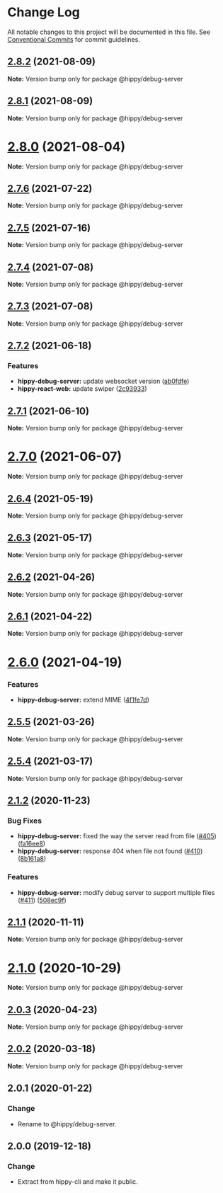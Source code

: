 # Change Log

All notable changes to this project will be documented in this file.
See [Conventional Commits](https://conventionalcommits.org) for commit guidelines.

## [2.8.2](https://github.com/Tencent/Hippy/tree/master/packages/hippy-debug-server/compare/2.8.1...2.8.2) (2021-08-09)

**Note:** Version bump only for package @hippy/debug-server





## [2.8.1](https://github.com/Tencent/Hippy/tree/master/packages/hippy-debug-server/compare/2.8.0...2.8.1) (2021-08-09)

**Note:** Version bump only for package @hippy/debug-server





# [2.8.0](https://github.com/Tencent/Hippy/tree/master/packages/hippy-debug-server/compare/2.7.6...2.8.0) (2021-08-04)

**Note:** Version bump only for package @hippy/debug-server





## [2.7.6](https://github.com/Tencent/Hippy/tree/master/packages/hippy-debug-server/compare/2.7.5...2.7.6) (2021-07-22)

**Note:** Version bump only for package @hippy/debug-server





## [2.7.5](https://github.com/Tencent/Hippy/tree/master/packages/hippy-debug-server/compare/2.7.4...2.7.5) (2021-07-16)

**Note:** Version bump only for package @hippy/debug-server





## [2.7.4](https://github.com/Tencent/Hippy/tree/master/packages/hippy-debug-server/compare/2.7.3...2.7.4) (2021-07-08)

**Note:** Version bump only for package @hippy/debug-server





## [2.7.3](https://github.com/Tencent/Hippy/tree/master/packages/hippy-debug-server/compare/2.7.2...2.7.3) (2021-07-08)

**Note:** Version bump only for package @hippy/debug-server





## [2.7.2](https://github.com/Tencent/Hippy/tree/master/packages/hippy-debug-server/compare/2.7.1...2.7.2) (2021-06-18)


### Features

* **hippy-debug-server:** update websocket version ([ab0fdfe](https://github.com/Tencent/Hippy/tree/master/packages/hippy-debug-server/commit/ab0fdfee364faf669cd1a6a86d08ca5dd64ce824))
* **hippy-react-web:** update swiper ([2c93933](https://github.com/Tencent/Hippy/tree/master/packages/hippy-debug-server/commit/2c939332d95f737cb57a49187324e66d57b89b48))





## [2.7.1](https://github.com/Tencent/Hippy/tree/master/packages/hippy-debug-server/compare/2.7.0...2.7.1) (2021-06-10)

**Note:** Version bump only for package @hippy/debug-server





# [2.7.0](https://github.com/Tencent/Hippy/tree/master/packages/hippy-debug-server/compare/2.6.4...2.7.0) (2021-06-07)

**Note:** Version bump only for package @hippy/debug-server





## [2.6.4](https://github.com/Tencent/Hippy/tree/master/packages/hippy-debug-server/compare/2.6.3...2.6.4) (2021-05-19)

**Note:** Version bump only for package @hippy/debug-server





## [2.6.3](https://github.com/Tencent/Hippy/tree/master/packages/hippy-debug-server/compare/2.6.2...2.6.3) (2021-05-17)

**Note:** Version bump only for package @hippy/debug-server





## [2.6.2](https://github.com/Tencent/Hippy/tree/master/packages/hippy-debug-server/compare/2.6.1...2.6.2) (2021-04-26)

**Note:** Version bump only for package @hippy/debug-server





## [2.6.1](https://github.com/Tencent/Hippy/tree/master/packages/hippy-debug-server/compare/2.6.0...2.6.1) (2021-04-22)

**Note:** Version bump only for package @hippy/debug-server





# [2.6.0](https://github.com/Tencent/Hippy/tree/master/packages/hippy-debug-server/compare/2.5.5...2.6.0) (2021-04-19)


### Features

* **hippy-debug-server:** extend MIME ([4f1fe7d](https://github.com/Tencent/Hippy/tree/master/packages/hippy-debug-server/commit/4f1fe7d6f4a1476b9cd3ccf95412d2e36e54a5a2))





## [2.5.5](https://github.com/Tencent/Hippy/tree/master/packages/hippy-debug-server/compare/2.5.4...2.5.5) (2021-03-26)

**Note:** Version bump only for package @hippy/debug-server





## [2.5.4](https://github.com/Tencent/Hippy/tree/master/packages/hippy-debug-server/compare/2.5.3...2.5.4) (2021-03-17)

**Note:** Version bump only for package @hippy/debug-server





## [2.1.2](https://github.com/Tencent/Hippy/tree/master/packages/hippy-debug-server/compare/2.1.1...2.1.2) (2020-11-23)


### Bug Fixes

* **hippy-debug-server:** fixed the way the server read from file ([#405](https://github.com/Tencent/Hippy/tree/master/packages/hippy-debug-server/issues/405)) ([fa16ee8](https://github.com/Tencent/Hippy/tree/master/packages/hippy-debug-server/commit/fa16ee85a31cfbd05c91e33a8b3f4029a15936ac))
* **hippy-debug-server:** response 404 when file not found ([#410](https://github.com/Tencent/Hippy/tree/master/packages/hippy-debug-server/issues/410)) ([8b161a8](https://github.com/Tencent/Hippy/tree/master/packages/hippy-debug-server/commit/8b161a883d8506015cb7c0f0c41cc4fc2022a89e))


### Features

* **hippy-debug-server:** modify debug server to support multiple files ([#411](https://github.com/Tencent/Hippy/tree/master/packages/hippy-debug-server/issues/411)) ([508ec9f](https://github.com/Tencent/Hippy/tree/master/packages/hippy-debug-server/commit/508ec9f2f11070b1616cf155a330fb538d9c23ff))





## [2.1.1](https://github.com/Tencent/Hippy/tree/master/packages/hippy-debug-server/compare/2.1.0...2.1.1) (2020-11-11)

**Note:** Version bump only for package @hippy/debug-server





# [2.1.0](https://github.com/Tencent/Hippy/tree/master/packages/hippy-debug-server/compare/2.0.3...2.1.0) (2020-10-29)

**Note:** Version bump only for package @hippy/debug-server




## [2.0.3](https://github.com/Tencent/Hippy/tree/master/packages/hippy-debug-server/compare/2.0.2...2.0.3) (2020-04-23)

**Note:** Version bump only for package @hippy/debug-server





## [2.0.2](https://github.com/Tencent/Hippy/tree/master/packages/hippy-debug-server/compare/2.0.1...2.0.2) (2020-03-18)

**Note:** Version bump only for package @hippy/debug-server

## 2.0.1 (2020-01-22)

### Change

* Rename to @hippy/debug-server.

## 2.0.0 (2019-12-18)

### Change

* Extract from hippy-cli and make it public.

